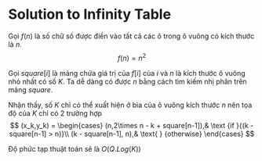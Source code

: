 # Solution to Infinity Table
Gọi $f(n)$ là số chữ số được điền vào tất cả các ô trong ô vuông có kích thước là $n$.
$$
    f(n) = n^2 
$$

Gọi $square[i]$ là mảng chứa giá trị của $f[i]$ của $i$ và $n$ là kích thước ô vuông nhỏ nhất có số $K$.
Ta dễ dàng có được $n$ bằng cách tìm kiếm nhị phân trên mảng $square$.

Nhận thấy, số $K$ chỉ có thể xuất hiện ở bìa của ô vuông kích thước $n$ nên tọa độ của $K$ chỉ có 2 trường hợp
$$
    (x_k,y_k) = \begin{cases} 
                (n,2\times n - k + square[n-1]),& \text {if }{(k - square[n-1]  > n)}\\ 
                (k - square[n-1], n),& \text{    } {otherwise} \end{cases}
$$


Độ phức tạp thuật toán sẽ là $O(Q.Log(K))$
